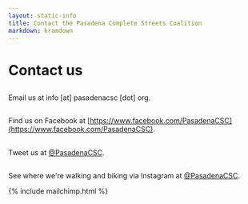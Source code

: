 ```yaml
---
layout: static-info
title: Contact the Pasadena Complete Streets Coalition
markdown: kramdown
---
```

<!--About Pasadena CSC-->

# Contact us

## <i class="fas fa-envelope"></i>

Email us at info [at] pasadenacsc [dot] org.

## <i class="fab fa-md fa-facebook-f"></i>

Find us on Facebook at [https://www.facebook.com/PasadenaCSC](https://www.facebook.com/PasadenaCSC).

## <i class="fab fa-md fa-twitter"></i>

Tweet us at [@PasadenaCSC](https://www.twitter.com/PasadenaCSC).

## <i class="fab fa-md fa-instagram"></i>

See where we're walking and biking via Instagram at [@PasadenaCSC](https://www.instagram.com/PasadenaCSC).

{% include mailchimp.html %}
